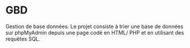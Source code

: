# GBD
Gestion de base données. Le projet consiste à trier une base de données sur phpMyAdmin depuis une page codé en HTML/ PHP et en utilisant des requêtes SQL.
